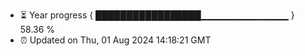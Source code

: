 - ⏳ Year progress { █████████████████▁▁▁▁▁▁▁▁▁▁▁▁▁ } 58.36 %
- ⏰ Updated on Thu, 01 Aug 2024 14:18:21 GMT

